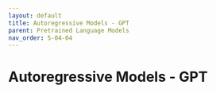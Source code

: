 ```yaml
---
layout: default
title: Autoregressive Models - GPT
parent: Pretrained Language Models
nav_order: 5-04-04
---
```


# Autoregressive Models - GPT
